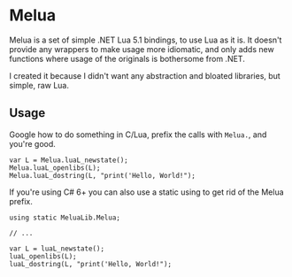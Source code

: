 Melua
=============================================================================

Melua is a set of simple .NET Lua 5.1 bindings, to use Lua as it is.
It doesn't provide any wrappers to make usage more idiomatic,
and only adds new functions where usage of the originals is bothersome
from .NET.

I created it because I didn't want any abstraction and bloated libraries,
but simple, raw Lua.

Usage
-----------------------------------------------------------------------------

Google how to do something in C/Lua, prefix the calls with `Melua.`, and
you're good.

```
var L = Melua.luaL_newstate();
Melua.luaL_openlibs(L);
Melua.luaL_dostring(L, "print('Hello, World!");
```

If you're using C# 6+ you can also use a static using to get rid of the
Melua prefix.

```
using static MeluaLib.Melua;

// ...

var L = luaL_newstate();
luaL_openlibs(L);
luaL_dostring(L, "print('Hello, World!");
```
